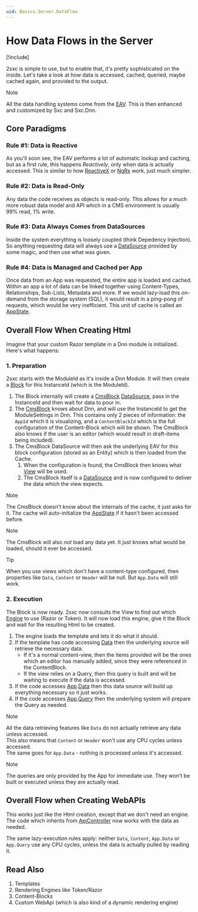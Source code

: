 ```yaml
---
uid: Basics.Server.DataFlow
---
```


# How Data Flows in the Server

[!include[](~/pages/basics/stack/_shared-float-summary.md)]
<style>.context-box-summary .process-all { visibility: visible; } </style>


2sxc is simple to use, but to enable that, it's pretty sophisticated on the inside.
Let's take a look at how data is accessed, cached, queried, maybe cached again, and provided to the output.

> [!NOTE]
> All the data handling systems come from the [EAV](xref:ToSic.Eav). This is then enhanced and customized by Sxc and Sxc.Dnn.

## Core Paradigms

### Rule #1: Data is Reactive

As you'll soon see, the EAV performs a lot of automatic lookup and caching, but as a first rule, this happens _Reactively_, only when data is actually accessed. 
This is similar to how [ReactiveX](http://reactivex.io/) or [NgRx](https://ngrx.io/) work, just much simpler. 

### Rule #2: Data is Read-Only

Any data the code receives as [](xref:ToSic.Eav.Data.IEntity) objects is read-only. 
This allows for a much more robust data model and API which in a CMS environment is usually 99% read, 1% write. 

### Rule #3: Data Always Comes from DataSources

Inside the system everything is loosely coupled (think Depedency Injection). 
So anything requesting data will always use a [DataSource](xref:NetCode.DataSources.Index) provided by some magic, and then use what was given. 

### Rule #4: Data is Managed and Cached per App

Once data from an App was requested, the entire app is loaded and cached. 
Within an app a lot of data can be linked together using Content-Types, Relationships, Sub-Lists, Metadata and more. If we would lazy-load this on-demand from the storage system (SQL), it would result in a ping-pong of requests, which would be very inefficient. This unit of cache is called an [AppState](xref:Basics.Server.Caching.AppState.Index).

## Overall Flow When Creating Html

Imagine that your custom Razor template in a Dnn module is initialized. Here's what happens:

### 1. Preparation

2sxc starts with the ModuleId as it's inside a Dnn Module. It will then create a [Block](xref:ToSic.Sxc.Blocks.IBlock) for this InstanceId (which is the ModuleId).

1. The Block internally will create a [CmsBlock](xref:ToSic.Sxc.DataSources.CmsBlock) [DataSource](xref:NetCode.DataSources.Index), pass in the InstanceId and then wait for data to pour in.
1. The [CmsBlock](xref:ToSic.Sxc.DataSources.CmsBlock) knows about Dnn, and will use the InstanceId to get the ModuleSettings in Dnn. This contains only 2 pieces of information: the `AppId` which it is visualizing, and a `ContentBlockId` which is the full configuration of the Content-Block which will be shown. The CmsBlock also knows if the user is an editor (which would result in draft-items being included). 
1. The CmsBlock DataSource will then ask the underlying EAV for this block configuration (stored as an Entity) which is then loaded from the Cache.  
    1. When the configuration is found, the CmsBlock then knows what [View](xref:ToSic.Sxc.Blocks.IView) will be used. 
    1. The CmsBlock itself is a [DataSource](xref:NetCode.DataSources.Index) and is now configured to deliver the data which the view expects. 

> [!NOTE]
> The CmsBlock doesn't know about the internals of the cache, it just asks for it. The cache will auto-initialize the [AppState](xref:Basics.Server.Caching.AppState.Index) if it hasn't been accessed before.

> [!NOTE]
> The CmsBlock will also _not_ load any data yet. It just knows what would be loaded, should it ever be accessed.

> [!TIP]
> When you use views which don't have a content-type configured, then properties like `Data`, `Content` or `Header` will be null. But `App.Data` will still work.

### 2. Execution 
The Block is now ready. 2sxc now consults the View to find out which [Engine](xref:ToSic.Sxc.Engines.IEngine) to use (Razor or Token). It will now load this engine, give it the Block and wait for the resulting Html to be created. 

1. The engine loads the template and lets it do what it should. 
1. If the template has code accessing [Data](xref:ToSic.Sxc.Code.IDynamicCode.Data) then the underlying source will retrieve the necessary data.
    * If it's a normal content-view, then the items provided will be the ones which an editor has manually added, since they were referenced in the ContentBlock. 
    * If the view relies on a Query, then this query is built and will be waiting to execute if the data is accessed.
1. If the code accesses [App](xref:ToSic.Sxc.Code.IDynamicCode.Data).[Data](xref:ToSic.Eav.Apps.App.Data) then this data source will build up everything necessary so it just works.
1. If the code accesses [App](xref:ToSic.Sxc.Code.IDynamicCode.Data).[Query](xref:ToSic.Eav.Apps.App.Query) then the underlying system will prepare the Query as needed. 

> [!NOTE]
> All the data retrieving features like `Data` do not actually retrieve any data unless accessed.  
> This also means that `Content` or `Header` won't use any CPU cycles unless accessed.  
> The same goes for `App.Data` - nothing is processed unless it's accessed.

> [!NOTE]
> The queries are only provided by the App for immediate use. They won't be built or executed unless they are actually read.

## Overall Flow when Creating WebAPIs

This works just like the Html creation, except that we don't need an engine. The code which inherits from [ApiController](xref:ToSic.Sxc.Dnn.ApiController) now works with the data as needed. 

The same lazy-execution rules apply: neither `Data`, `Content`, `App.Data` or `App.Query` use any CPU cycles, unless the data is actually pulled by reading it. 


## Read Also

1. Templates
1. Rendering Engines like Token/Razor
1. Content-Blocks
1. Custom WebApi (which is also kind of a dynamic rendering engine)
